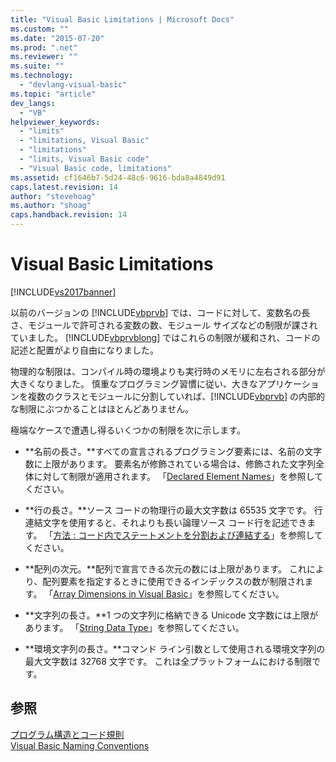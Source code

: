 ```yaml
---
title: "Visual Basic Limitations | Microsoft Docs"
ms.custom: ""
ms.date: "2015-07-20"
ms.prod: ".net"
ms.reviewer: ""
ms.suite: ""
ms.technology: 
  - "devlang-visual-basic"
ms.topic: "article"
dev_langs: 
  - "VB"
helpviewer_keywords: 
  - "limits"
  - "limitations, Visual Basic"
  - "limitations"
  - "limits, Visual Basic code"
  - "Visual Basic code, limitations"
ms.assetid: cf1646b7-5d24-48c6-9616-bda8a4849d91
caps.latest.revision: 14
author: "stevehoag"
ms.author: "shoag"
caps.handback.revision: 14
---
```

# Visual Basic Limitations
[!INCLUDE[vs2017banner](../../../visual-basic/developing-apps/includes/vs2017banner.md)]

以前のバージョンの [!INCLUDE[vbprvb](../../../csharp/programming-guide/concepts/linq/includes/vbprvb-md.md)] では、コードに対して、変数名の長さ、モジュールで許可される変数の数、モジュール サイズなどの制限が課されていました。  [!INCLUDE[vbprvblong](../../../visual-basic/developing-apps/customizing-extending-my/includes/vbprvblong-md.md)] ではこれらの制限が緩和され、コードの記述と配置がより自由になりました。  
  
 物理的な制限は、コンパイル時の環境よりも実行時のメモリに左右される部分が大きくなりました。  慎重なプログラミング習慣に従い、大きなアプリケーションを複数のクラスとモジュールに分割していれば、[!INCLUDE[vbprvb](../../../csharp/programming-guide/concepts/linq/includes/vbprvb-md.md)] の内部的な制限にぶつかることはほとんどありません。  
  
 極端なケースで遭遇し得るいくつかの制限を次に示します。  
  
-   **名前の長さ。**すべての宣言されるプログラミング要素には、名前の文字数に上限があります。  要素名が修飾されている場合は、修飾された文字列全体に対して制限が適用されます。  「[Declared Element Names](../../../visual-basic/programming-guide/language-features/declared-elements/declared-element-names.md)」を参照してください。  
  
-   **行の長さ。**ソース コードの物理行の最大文字数は 65535 文字です。  行連結文字を使用すると、それよりも長い論理ソース コード行を記述できます。  「[方法 : コード内でステートメントを分割および連結する](../../../visual-basic/programming-guide/program-structure/how-to-break-and-combine-statements-in-code.md)」を参照してください。  
  
-   **配列の次元。**配列で宣言できる次元の数には上限があります。  これにより、配列要素を指定するときに使用できるインデックスの数が制限されます。  「[Array Dimensions in Visual Basic](../../../visual-basic/programming-guide/language-features/arrays/array-dimensions.md)」を参照してください。  
  
-   **文字列の長さ。**1 つの文字列に格納できる Unicode 文字数には上限があります。  「[String Data Type](../../../visual-basic/language-reference/data-types/string-data-type.md)」を参照してください。  
  
-   **環境文字列の長さ。**コマンド ライン引数として使用される環境文字列の最大文字数は 32768 文字です。  これは全プラットフォームにおける制限です。  
  
## 参照  
 [プログラム構造とコード規則](../../../visual-basic/programming-guide/program-structure/program-structure-and-code-conventions.md)   
 [Visual Basic Naming Conventions](../../../visual-basic/programming-guide/program-structure/naming-conventions.md)